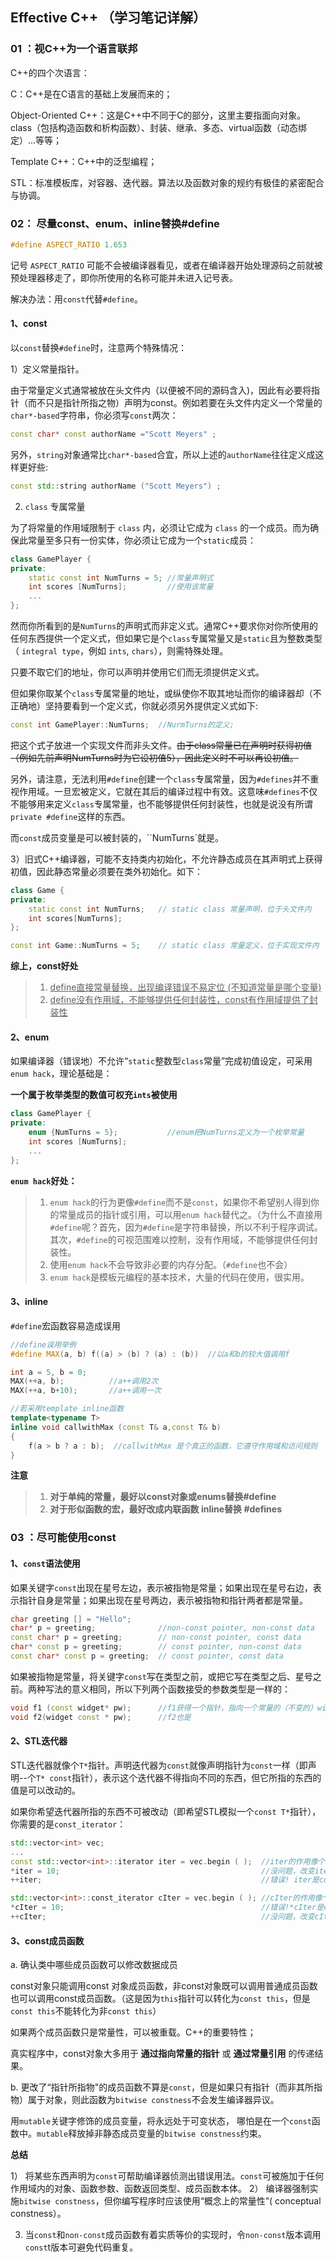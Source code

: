 ## Effective C++   （学习笔记详解）

### 01 ：视C++为一个语言联邦

C++的四个次语言：

C：C++是在C语言的基础上发展而来的；

Object-Oriented C++：这是C++中不同于C的部分，这里主要指面向对象。class（包括构造函数和析构函数）、封装、继承、多态、virtual函数（动态绑定）...等等；

Template C++：C++中的泛型编程；

STL：标准模板库，对容器、迭代器。算法以及函数对象的规约有极佳的紧密配合与协调。

### 02： 尽量const、enum、inline替换#define

```c++
#define ASPECT_RATIO 1.653
```

记号 `ASPECT_RATIO` 可能不会被编译器看见，或者在编译器开始处理源码之前就被预处理器移走了，即你所使用的名称可能并未进入记号表。

解决办法：用`const`代替`#define`。

#### 1、const

以`const`替换`#define`时，注意两个特殊情况：

1）定义常量指针。

​	由于常量定义式通常被放在头文件内（以便被不同的源码含入)，因此有必要将指针（而不只是指针所指之物）声明为const。例如若要在头文件内定义一个常量的`char*-based`字符串，你必须写`const`两次：

```c++
const char* const authorName ="Scott Meyers" ;
```

​	另外，`string`对象通常比`char*-based`合宜，所以上述的`authorName`往往定义成这样更好些:

```c++
const std::string authorName ("Scott Meyers") ;
```

2) `class` 专属常量

为了将常量的作用域限制于 `class` 内，必须让它成为 `class` 的一个成员。而为确保此常量至多只有一份实体，你必须让它成为一个`static`成员：

```c++
class GamePlayer {
private:
	static const int NumTurns = 5; //常量声明式
	int scores [NumTurns];         //使用该常量
	...
};
```

然而你所看到的是`NumTurns`的声明式而非定义式。通常C++要求你对你所使用的任何东西提供一个定义式，但如果它是个`class`专属常量又是`static`且为整数类型（ `integral type`，例如 `ints`, `chars`），则需特殊处理。

只要不取它们的地址，你可以声明并使用它们而无须提供定义式。

但如果你取某个`class`专属常量的地址，或纵使你不取其地址而你的编译器却（不正确地）坚持要看到一个定义式，你就必须另外提供定义式如下:

```c++
const int GamePlayer::NumTurns;  //NurmTurns的定义;
```

把这个式子放进一个实现文件而非头文件。~~由于class常量已在声明时获得初值（例如先前声明NumTurns时为它设初值5），因此定义时不可以再设初值。~~

另外，请注意，无法利用`#define`创建一个`class`专属常量，因为`#defines`并不重视作用域。一旦宏被定义，它就在其后的编译过程中有效。这意味`#defines`不仅不能够用来定义`class`专属常量，也不能够提供任何封装性，也就是说没有所谓`private #define`这样的东西。

而`const`成员变量是可以被封装的，``NumTurns`就是。

3）旧式C++编译器，可能不支持类内初始化，不允许静态成员在其声明式上获得初值，因此静态常量必须要在类外初始化。如下：

```c++
class Game {
private:
    static const int NumTurns;   // static class 常量声明，位于头文件内
    int scores[NumTurns];
};

const int Game::NumTurns = 5;    // static class 常量定义，位于实现文件内
```

**综上，const好处**

> 1. <u>define直接常量替换，出现编译错误不易定位 (不知道常量是哪个变量)</u>
> 2. <u>define没有作用域，不能够提供任何封装性，const有作用域提供了封装性</u>



#### 2、enum

如果编译器（错误地）不允许“`static`整数型`class`常量”完成初值设定，可采用`enum hack`，理论基础是：

**一个属于枚举类型的数值可权充`ints`被使用**

```c++
class GamePlayer {
private:
	enum {NumTurns = 5};           //enum把NumTurns定义为一个枚举常量
	int scores [NumTurns];         
	...
};
```

**`enum hack`好处：**

> 1. `enum hack`的行为更像`#define`而不是`const`，如果你不希望别人得到你的常量成员的指针或引用，可以用`enum hack`替代之。（为什么不直接用`#define`呢？首先，因为`#define`是字符串替换，所以不利于程序调试。其次，`#define`的可视范围难以控制，没有作用域，不能够提供任何封装性。
> 2. 使用`enum hack`不会导致非必要的内存分配。（`#define`也不会）
> 3. `enum hack`是模板元编程的基本技术，大量的代码在使用，很实用。



#### 3、inline

`#define`宏函数容易造成误用

```c++
//define误用举例
#define MAX(a, b) f((a) > (b) ? (a) : (b))  //以a和b的较大值调用f

int a = 5, b = 0;
MAX(++a, b);          //a++调用2次
MAX(++a, b+10);       //a++调用一次

//若采用template inline函数
template<typename T>
inline void callwithMax (const T& a,const T& b)
{
    f(a > b ? a : b);  //callwithMax 是个真正的函数，它遵守作用域和访问规则
}
```

**注意**

> 1. **对于单纯的常量，最好以const对象或enums替换#define**
> 2. **对于形似函数的宏，最好改成内联函数 inline替换 #defines**



### 03 ：尽可能使用const



#### 1、**`const`语法使用**

如果关键字`const`出现在星号左边，表示被指物是常量；如果出现在星号右边，表示指针自身是常量；如果出现在星号两边，表示被指物和指针两者都是常量。

```c++
char greeting [] = "Hello";
char* p = greeting;              //non-const pointer, non-const data
const char* p = greeting;        // non-const pointer, const data
char* const p = greeting;        // const pointer, non-const data
const char* const p = greeting;  // const pointer, const data

```

如果被指物是常量，将关键字`const`写在类型之前，或把它写在类型之后、星号之前。两种写法的意义相同，所以下列两个函数接受的参数类型是一样的：

```c++
void f1 (const widget* pw);      //f1获得一个指针，指向一个常量的（不变的）widget对象.
void f2(widget const * pw);      //f2也是
```

#### 2、STL迭代器

STL迭代器就像个`T*`指针。声明迭代器为`const`就像声明指针为`const`一样（即声明--个`T* const`指针），表示这个迭代器不得指向不同的东西，但它所指的东西的值是可以改动的。

如果你希望迭代器所指的东西不可被改动（即希望STL模拟一个`const T*`指针），你需要的是`const_iterator`：

```c++
std::vector<int> vec;
...
const std::vector<int>::iterator iter = vec.begin ( );  //iter的作用像个T* const
*iter = 10;                                             //没问题，改变iter所指物
++iter;                                                 //错误! iter是const

std::vector<int>::const_iterator cIter = vec.begin ( ); //cIter的作用像个const T*
*cIter = 10;                                            //错误!*cIter是const
++cIter;                                                //没问题，改变cIter.
```

#### 3、const成员函数

a.  确认类中哪些成员函数可以修改数据成员

const对象只能调用const 对象成员函数，非const对象既可以调用普通成员函数也可以调用const成员函数。（这是因为`this`指针可以转化为`const this`，但是`const this`不能转化为非`const this`）

如果两个成员函数只是常量性，可以被重载。C++的重要特性；

真实程序中，const对象大多用于 **通过指向常量的指针** 或 **通过常量引用** 的传递结果。

b.  更改了“指针所指物"的成员函数不算是`const`，但是如果只有指针（而非其所指物）属于对象，则此函数为`bitwise constness`不会发生编译器异议。

用`mutable`关键字修饰的成员变量，将永远处于可变状态， 哪怕是在一个`const`函数中。`mutable`释放掉非静态成员变量的`bitwise constness`约束。

**总结**

1） 将某些东西声明为`const`可帮助编译器侦测出错误用法。`const`可被施加于任何作用域内的对象、函数参数、函数返回类型、成员函数本体。
2） 编译器强制实施`bitwise constness`，但你编写程序时应该使用“概念上的常量性”( conceptual constness）。

3)  当`const`和`non-const`成员函数有着实质等价的实现时，令`non-const`版本调用`const`t版本可避免代码重复。
